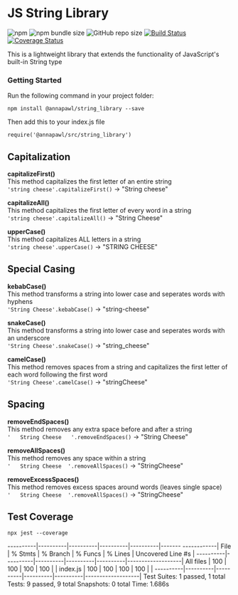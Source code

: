 # JS String Library
![npm](https://img.shields.io/npm/v/@annapawl/string_library?style=flat-square)
![npm bundle size](https://img.shields.io/bundlephobia/min/@annapawl/string_library?style=flat-square)
![GitHub repo size](https://img.shields.io/github/repo-size/AnniePawl/JS-String-Library?style=flat-square)
[![Build Status](https://travis-ci.com/AnniePawl/JS-String-Library.svg?branch=master)](https://travis-ci.com/AnniePawl/JS-String-Library)
[![Coverage Status](https://coveralls.io/repos/github/AnniePawl/JS-String-Library/badge.svg?branch=master)](https://coveralls.io/github/AnniePawl/JS-String-Library?branch=master)

This is a lightweight library that extends the functionality of JavaScript's built-in String type

### Getting Started
Run the following command in your project folder: <br/>
```
npm install @annapawl/string_library --save
``` 
Then add this to your index.js file <br/>
```
require('@annapawl/src/string_library')
```

## Capitalization 
**capitalizeFirst()** </br> 
This method capitalizes the first letter of an entire string </br> 
`'string cheese'.capitalizeFirst()` &#8594; "String cheese"

**capitalizeAll()** </br> 
This method capitalizes the first letter of every word in a string </br> 
`'string cheese'.capitalizeAll()` &#8594; "String Cheese"

**upperCase()** </br> 
This method capitalizes ALL letters in a string </br> 
`'string cheese'.upperCase()` &#8594; "STRING CHEESE"


## Special Casing 
**kebabCase()** </br> 
This method transforms a string into lower case and seperates words with hyphens </br> 
`'String Cheese'.kebabCase()` &#8594; "string-cheese"

**snakeCase()** </br> 
This method transforms a string into lower case and seperates words with an underscore </br> 
`'String Cheese'.snakeCase()` &#8594; "string_cheese"

**camelCase()** </br> 
This method removes spaces from a string and capitalizes the first letter of each word following the first word </br> 
`'String Cheese'.camelCase()` &#8594; "stringCheese"

## Spacing 
**removeEndSpaces()** </br> 
This method removes any extra space before and after a string </br> 
`'   String Cheese   '.removeEndSpaces()` &#8594; "String Cheese"

**removeAllSpaces()** </br> 
This method removes any space within a string </br> 
`'   String Cheese  '.removeAllSpaces()` &#8594; "StringCheese"

**removeExcessSpaces()** </br> 
This method removes excess spaces around words (leaves single space) </br> 
`'   String Cheese  '.removeAllSpaces()` &#8594; "StringCheese"

## Test Coverage 
```
npx jest --coverage
```
----------|----------|----------|----------|----------|-------
------------|
File      |  % Stmts | % Branch |  % Funcs |  % Lines | Uncovered Line #s |
----------|----------|----------|----------|----------|-------------------|
All files |      100 |      100 |      100 |      100 |                   |
 index.js |      100 |      100 |      100 |      100 |                   |
----------|----------|----------|----------|----------|-------------------|
Test Suites: 1 passed, 1 total
Tests:       9 passed, 9 total
Snapshots:   0 total
Time:        1.686s
